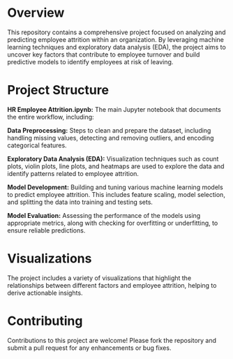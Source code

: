# Overview
This repository contains a comprehensive project focused on analyzing and predicting employee attrition within an organization. By leveraging machine learning techniques and exploratory data analysis (EDA), the project aims to uncover key factors that contribute to employee turnover and build predictive models to identify employees at risk of leaving.

# Project Structure
**HR Employee Attrition.ipynb:** The main Jupyter notebook that documents the entire workflow, including:

**Data Preprocessing:** Steps to clean and prepare the dataset, including handling missing values, detecting and removing outliers, and encoding categorical features.

**Exploratory Data Analysis (EDA):** Visualization techniques such as count plots, violin plots, line plots, and heatmaps are used to explore the data and identify patterns related to employee attrition.

**Model Development:** Building and tuning various machine learning models to predict employee attrition. This includes feature scaling, model selection, and splitting the data into training and testing sets.

**Model Evaluation:** Assessing the performance of the models using appropriate metrics, along with checking for overfitting or underfitting, to ensure reliable predictions.

# Visualizations
The project includes a variety of visualizations that highlight the relationships between different factors and employee attrition, helping to derive actionable insights.

# Contributing
Contributions to this project are welcome! Please fork the repository and submit a pull request for any enhancements or bug fixes.
